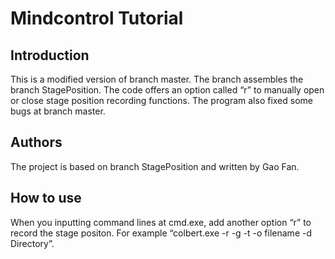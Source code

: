 Mindcontrol Tutorial
====================
Introduction
-------------------------------------------------------
This is a modified version of branch master. The branch assembles the branch StagePosition. The code offers an option called “r” to manually open or close stage position recording functions. The program also fixed some bugs at branch master.

Authors
-------------------------------------------------------
The project is based on branch StagePosition and written by Gao Fan. 

How to use
-------------------------------------------------------
When you inputting command lines at cmd.exe, add another option “r” to record the stage positon. For example “colbert.exe -r -g -t -o filename -d Directory”.
